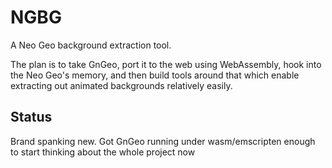 # NGBG

A Neo Geo background extraction tool.

The plan is to take GnGeo, port it to the web using WebAssembly, hook into the Neo Geo's memory, and then build tools around that which enable extracting out animated backgrounds relatively easily.

## Status

Brand spanking new. Got GnGeo running under wasm/emscripten enough to start thinking about the whole project now
